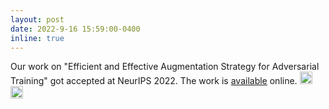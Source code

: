 ```yaml
---
layout: post
date: 2022-9-16 15:59:00-0400
inline: true
---
```

Our work on "Efficient and Effective Augmentation Strategy for Adversarial Training" got accepted at NeurIPS 2022. The work is [available](https://arxiv.org/abs/2210.15318) online. <img class="emoji" title=":sparkles:" alt=":sparkles:" src="https://github.githubassets.com/images/icons/emoji/unicode/2728.png" height="20" width="20"> <img class="emoji" title=":smile:" alt=":smile:" src="https://github.githubassets.com/images/icons/emoji/unicode/1f604.png" height="20" width="20">


